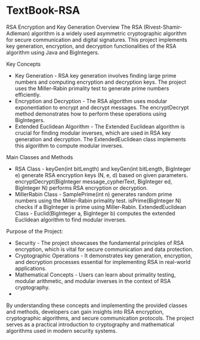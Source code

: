 # TextBook-RSA
RSA Encryption and Key Generation
Overview
The RSA (Rivest-Shamir-Adleman) algorithm is a widely used asymmetric cryptographic algorithm for secure communication and digital signatures. This project implements key generation, encryption, and decryption functionalities of the RSA algorithm using Java and BigIntegers.

Key Concepts
- Key Generation - RSA key generation involves finding large prime numbers and computing encryption and decryption keys.
The project uses the Miller-Rabin primality test to generate prime numbers efficiently.
- Encryption and Decryption - The RSA algorithm uses modular exponentiation to encrypt and decrypt messages.
The encryptDecrypt method demonstrates how to perform these operations using BigIntegers.
- Extended Euclidean Algorithm - The Extended Euclidean algorithm is crucial for finding modular inverses, which are used in RSA key generation and decryption.
The ExtendedEuclidean class implements this algorithm to compute modular inverses.

Main Classes and Methods
- RSA Class - keyGen(int bitLength) and keyGen(int bitLength, BigInteger e) generate RSA encryption keys (N, e, d) based on given parameters.
encryptDecrypt(BigInteger message_cypherText, BigInteger ed, BigInteger N) performs RSA encryption or decryption.
- MillerRabin Class - SamplePrime(int n) generates random prime numbers using the Miller-Rabin primality test.
isPrime(BigInteger N) checks if a BigInteger is prime using Miller-Rabin.
ExtendedEuclidean Class - Euclid(BigInteger a, BigInteger b) computes the extended Euclidean algorithm to find modular inverses.

Purpose of the Project:
- Security - The project showcases the fundamental principles of RSA encryption, which is vital for secure communication and data protection.
- Cryptographic Operations - It demonstrates key generation, encryption, and decryption processes essential for implementing RSA in real-world applications.
- Mathematical Concepts - Users can learn about primality testing, modular arithmetic, and modular inverses in the context of RSA cryptography.
- 
By understanding these concepts and implementing the provided classes and methods, developers can gain insights into RSA encryption, cryptographic algorithms, and secure communication protocols. The project serves as a practical introduction to cryptography and mathematical algorithms used in modern security systems.






